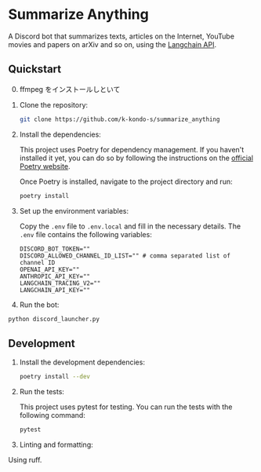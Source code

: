 # Summarize Anything

A Discord bot that summarizes texts, articles on the Internet, YouTube movies and papers on arXiv and so on, using the [Langchain API](https://langchain.com/).

## Quickstart

0. ffmpeg をインストールしといて

1. Clone the repository:

   ```bash
   git clone https://github.com/k-kondo-s/summarize_anything
   ```

2. Install the dependencies:

   This project uses Poetry for dependency management. If you haven't installed it yet, you can do so by following the instructions on the [official Poetry website](https://python-poetry.org/docs/#installation).

   Once Poetry is installed, navigate to the project directory and run:

   ```bash
   poetry install
   ```

3. Set up the environment variables:

   Copy the `.env` file to `.env.local` and fill in the necessary details. The `.env` file contains the following variables:

   ```env
   DISCORD_BOT_TOKEN=""
   DISCORD_ALLOWED_CHANNEL_ID_LIST="" # comma separated list of channel ID
   OPENAI_API_KEY=""
   ANTHROPIC_API_KEY=""
   LANGCHAIN_TRACING_V2=""
   LANGCHAIN_API_KEY=""
   ```

4. Run the bot:

```bash
python discord_launcher.py
```

## Development

1. Install the development dependencies:

   ```bash
   poetry install --dev
   ```

2. Run the tests:

   This project uses pytest for testing. You can run the tests with the following command:

   ```bash
   pytest
   ```

3. Linting and formatting:

Using ruff.
